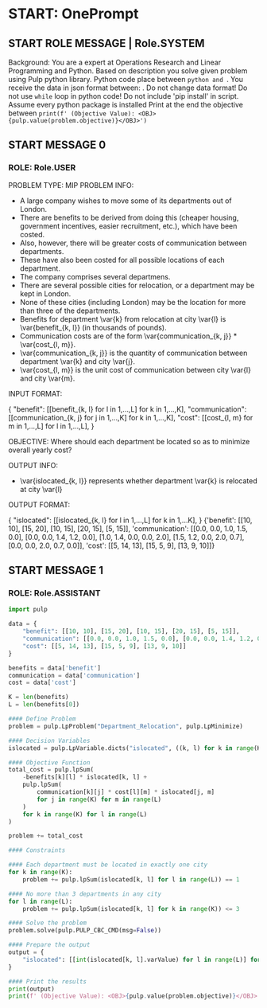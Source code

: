 # START: OnePrompt 
## START ROLE MESSAGE | Role.SYSTEM 
Background: You are a expert at Operations Research and Linear Programming and Python. Based on description you solve given problem using Pulp python library. Python code place between ```python and ```. You receive the data in json format between: <DATA></DATA>. Do not change data format! Do not use `while` loop in python code! Do not include 'pip install' in script. Assume every python package is installed Print at the end the objective between <OBJ></OBJ> `print(f' (Objective Value): <OBJ>{pulp.value(problem.objective)}</OBJ>')`  
## START MESSAGE 0 
### ROLE: Role.USER
<DESCRIPTION>
PROBLEM TYPE: MIP
PROBLEM INFO:

- A large company wishes to move some of its departments out of London. 
- There are benefits to be derived from doing this (cheaper housing, government incentives, easier recruitment, etc.), which have been costed. 
- Also, however, there will be greater costs of communication between departments. 
- These have also been costed for all possible locations of each department.
- The company comprises several departmens. 
- There are several possible cities for relocation, or a department may be kept in London. 
- None of these cities (including London) may be the location for more than three of the departments.
- Benefits for department \var{k} from relocation at city \var{l} is \var{benefit_{k, l}} (in thousands of pounds).
- Communication costs are of the form \var{communication_{k, j}} * \var{cost_{l, m}}.
- \var{communication_{k, j}} is the quantity of communication between department \var{k} and city \var{j}.
- \var{cost_{l, m}} is the unit cost of communication between city \var{l} and city \var{m}.


INPUT FORMAT:

{
	"benefit": [[benefit_{k, l} for l in 1,...,L] for k in 1,...,K],
	"communication": [[communication_{k, j} for j in 1,...,K] for k in 1,...,K],
	"cost": [[cost_{l, m} for m in 1,...,L] for l in 1,...,L],
}


OBJECTIVE: Where should each department be located so as to minimize overall yearly cost?

OUTPUT INFO:

- \var{islocated_{k, l}} represents whether department \var{k} is relocated at city \var{l}

OUTPUT FORMAT:

{
    "islocated": [[islocated_{k, l} for l in 1,...,L] for k in 1,...K],
}
</DESCRIPTION>
<DATA>
{'benefit': [[10, 10], [15, 20], [10, 15], [20, 15], [5, 15]], 'communication': [[0.0, 0.0, 1.0, 1.5, 0.0], [0.0, 0.0, 1.4, 1.2, 0.0], [1.0, 1.4, 0.0, 0.0, 2.0], [1.5, 1.2, 0.0, 2.0, 0.7], [0.0, 0.0, 2.0, 0.7, 0.0]], 'cost': [[5, 14, 13], [15, 5, 9], [13, 9, 10]]}</DATA>


## START MESSAGE 1 
### ROLE: Role.ASSISTANT
```python
import pulp

data = {
    "benefit": [[10, 10], [15, 20], [10, 15], [20, 15], [5, 15]],
    "communication": [[0.0, 0.0, 1.0, 1.5, 0.0], [0.0, 0.0, 1.4, 1.2, 0.0], [1.0, 1.4, 0.0, 0.0, 2.0], [1.5, 1.2, 0.0, 2.0, 0.7], [0.0, 0.0, 2.0, 0.7, 0.0]], 
    "cost": [[5, 14, 13], [15, 5, 9], [13, 9, 10]]
}

benefits = data['benefit']
communication = data['communication']
cost = data['cost']

K = len(benefits)
L = len(benefits[0])

#### Define Problem
problem = pulp.LpProblem("Department_Relocation", pulp.LpMinimize)

#### Decision Variables
islocated = pulp.LpVariable.dicts("islocated", ((k, l) for k in range(K) for l in range(L)), cat='Binary')

#### Objective Function
total_cost = pulp.lpSum(
    -benefits[k][l] * islocated[k, l] +
    pulp.lpSum(
        communication[k][j] * cost[l][m] * islocated[j, m]
        for j in range(K) for m in range(L)
    )
    for k in range(K) for l in range(L)
)

problem += total_cost

#### Constraints

#### Each department must be located in exactly one city
for k in range(K):
    problem += pulp.lpSum(islocated[k, l] for l in range(L)) == 1

#### No more than 3 departments in any city
for l in range(L):
    problem += pulp.lpSum(islocated[k, l] for k in range(K)) <= 3

#### Solve the problem
problem.solve(pulp.PULP_CBC_CMD(msg=False))

#### Prepare the output
output = {
    "islocated": [[int(islocated[k, l].varValue) for l in range(L)] for k in range(K)]
}

#### Print the results
print(output)
print(f' (Objective Value): <OBJ>{pulp.value(problem.objective)}</OBJ>')
```

